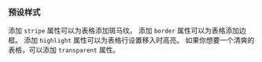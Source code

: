 ### 预设样式

添加 `stripe` 属性可以为表格添加斑马纹。
添加 `border` 属性可以为表格添加边框。
添加 `highlight` 属性可以为表格行设置移入时高亮。
如果你想要一个清爽的表格，可以添加 `transparent` 属性。
